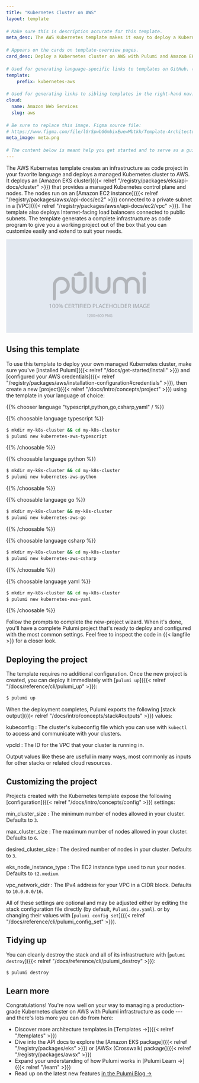 ```yaml
---
title: "Kubernetes Cluster on AWS"
layout: template

# Make sure this is description accurate for this template.
meta_desc: The AWS Kubernetes template makes it easy to deploy a Kubernetes cluster on AWS with Pulumi and Amazon EKS.

# Appears on the cards on template-overview pages.
card_desc: Deploy a Kubernetes cluster on AWS with Pulumi and Amazon EKS.

# Used for generating language-specific links to templates on GitHub. (Example: `static-website-aws`)
template:
    prefix: kubernetes-aws

# Used for generating links to sibling templates in the right-hand nav. Slug is this template's parent directory.
cloud:
  name: Amazon Web Services
  slug: aws

# Be sure to replace this image. Figma source file:
# https://www.figma.com/file/lGrSpwbGGmbixEuewMbtkh/Template-Architecture-Diagrams?node-id=15%3A196
meta_image: meta.png

# The content below is meant help you get started and to serve as a guide to work by. Feel free to adjust it needed for your template.
---
```


The AWS Kubernetes template creates an infrastructure as code project in your favorite language and deploys a managed Kubernetes cluster to AWS. It deploys an [Amazon EKS cluster]({{< relref "/registry/packages/eks/api-docs/cluster" >}}) that provides a managed Kubernetes control plane and nodes. The nodes run on an [Amazon EC2 instance]({{< relref "/registry/packages/awsx/api-docs/ec2" >}}) connected to a private subnet in a [VPC]({{< relref "/registry/packages/awsx/api-docs/ec2/vpc" >}}). The template also deploys Internet-facing load balancers connected to public subnets. The template generates a complete infrastructure as code program to give you a working project out of the box that you can customize easily and extend to suit your needs.

![An architecture diagram of the Pulumi AWS Kubernetes template](./architecture.png)

## Using this template

To use this template to deploy your own managed Kubernetes cluster, make sure you've [installed Pulumi]({{< relref "/docs/get-started/install" >}}) and [configured your AWS credentials]({{< relref "/registry/packages/aws/installation-configuration#credentials" >}}), then create a new [project]({{< relref "/docs/intro/concepts/project" >}}) using the template in your language of choice:

{{% chooser language "typescript,python,go,csharp,yaml" / %}}

{{% choosable language typescript %}}

```bash
$ mkdir my-k8s-cluster && cd my-k8s-cluster
$ pulumi new kubernetes-aws-typescript
```

{{% /choosable %}}

{{% choosable language python %}}

```bash
$ mkdir my-k8s-cluster && cd my-k8s-cluster
$ pulumi new kubernetes-aws-python
```

{{% /choosable %}}

{{% choosable language go %}}

```bash
$ mkdir my-k8s-cluster && my-k8s-cluster
$ pulumi new kubernetes-aws-go
```

{{% /choosable %}}

{{% choosable language csharp %}}

```bash
$ mkdir my-k8s-cluster && cd my-k8s-cluster
$ pulumi new kubernetes-aws-csharp
```

{{% /choosable %}}

{{% choosable language yaml %}}

```bash
$ mkdir my-k8s-cluster && cd my-k8s-cluster
$ pulumi new kubernetes-aws-yaml
```

{{% /choosable %}}

Follow the prompts to complete the new-project wizard. When it's done, you'll have a complete Pulumi project that's ready to deploy and configured with the most common settings. Feel free to inspect the code in {{< langfile >}} for a closer look.

## Deploying the project

The template requires no additional configuration. Once the new project is created, you can deploy it immediately with [`pulumi up`]({{< relref "/docs/reference/cli/pulumi_up" >}}):

```bash
$ pulumi up
```

When the deployment completes, Pulumi exports the following [stack output]({{< relref "/docs/intro/concepts/stack#outputs" >}}) values:

kubeconfig
: The cluster's kubeconfig file which you can use with `kubectl` to access and communicate with your clusters.

vpcId
: The ID for the VPC that your cluster is running in.

Output values like these are useful in many ways, most commonly as inputs for other stacks or related cloud resources.
<!-- The computed `someOutput`, for example, can be used from the command line to open the newly deployed website in your favorite web browser:

```bash
$ open $(pulumi stack output cdnURL)
``` -->

## Customizing the project

Projects created with the Kubernetes template expose the following [configuration]({{< relref "/docs/intro/concepts/config" >}}) settings:

min_cluster_size
: The minimum number of nodes allowed in your cluster. Defaults to `3`.

max_cluster_size
: The maximum number of nodes allowed in your cluster. Defaults to `6`.

desired_cluster_size
: The desired number of nodes in your cluster. Defaults to `3`.

eks_node_instance_type
: The EC2 instance type used to run your nodes. Defaults to `t2.medium`.

vpc_network_cidr
: The IPv4 address for your VPC in a CIDR block. Defaults to `10.0.0.0/16`.

All of these settings are optional and may be adjusted either by editing the stack configuration file directly (by default, `Pulumi.dev.yaml`).
or by changing their values with [`pulumi config set`]({{< relref "/docs/reference/cli/pulumi_config_set" >}}).

## Tidying up

You can cleanly destroy the stack and all of its infrastructure with [`pulumi destroy`]({{< relref "/docs/reference/cli/pulumi_destroy" >}}):

```bash
$ pulumi destroy
```

## Learn more

Congratulations! You're now well on your way to managing a production-grade Kubernetes cluster on AWS with Pulumi infrastructure as code --- and there's lots more you can do from here:

* Discover more architecture templates in [Templates &rarr;]({{< relref "/templates" >}})
* Dive into the API docs to explore the [Amazon EKS package]({{< relref "/registry/packages/eks" >}}) or [AWSx (Crosswalk) package]({{< relref "/registry/packages/awsx" >}})
* Expand your understanding of how Pulumi works in [Pulumi Learn &rarr;]({{< relref "/learn" >}})
* Read up on the latest new features [in the Pulumi Blog &rarr;](/blog/tag/kubernetes)
